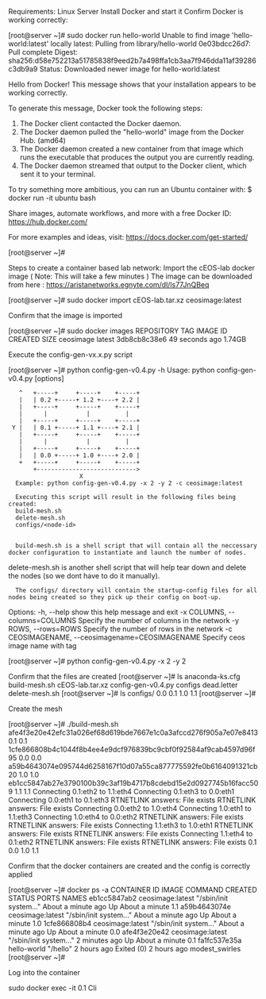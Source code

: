 Requirements:
Linux Server
Install Docker and start it
Confirm Docker is working correctly:

[root@server ~]# sudo docker run hello-world
Unable to find image 'hello-world:latest' locally
latest: Pulling from library/hello-world
0e03bdcc26d7: Pull complete
Digest: sha256:d58e752213a51785838f9eed2b7a498ffa1cb3aa7f946dda11af39286c3db9a9
Status: Downloaded newer image for hello-world:latest

Hello from Docker!
This message shows that your installation appears to be working correctly.

To generate this message, Docker took the following steps:
 1. The Docker client contacted the Docker daemon.
 2. The Docker daemon pulled the "hello-world" image from the Docker Hub.
    (amd64)
 3. The Docker daemon created a new container from that image which runs the
    executable that produces the output you are currently reading.
 4. The Docker daemon streamed that output to the Docker client, which sent it
    to your terminal.

To try something more ambitious, you can run an Ubuntu container with:
 $ docker run -it ubuntu bash

Share images, automate workflows, and more with a free Docker ID:
 https://hub.docker.com/

For more examples and ideas, visit:
 https://docs.docker.com/get-started/

[root@server ~]#



Steps to create a container based lab network:
Import the cEOS-lab docker image ( Note: This will take a few minutes )
The image can be downloaded from here : https://aristanetworks.egnyte.com/dl/ls77JnQBeq

[root@server ~]# sudo docker import cEOS-lab.tar.xz ceosimage:latest

Confirm that the image is imported

[root@server ~]# sudo docker images
REPOSITORY          TAG                 IMAGE ID            CREATED             SIZE
ceosimage           latest              3db8cb8c38e6        49 seconds ago      1.74GB

Execute the config-gen-vx.x.py script 

[root@server ~]# python config-gen-v0.4.py -h
Usage: python config-gen-v0.4.py [options]


       ^   +-----+     +-----+    +-----+
       |   | 0.2 +-----+ 1.2 +----+ 2.2 |
       |   +-----+     +-----+    +-----+
       |      |           |          |
       |   +-----+     +-----+    +-----+
     Y |   | 0.1 +-----+ 1.1 +----+ 2.1 |
       |   +-----+     +-----+    +-----+
       |      |           |          |
       |   +-----+     +-----+    +-----+
       |   | 0.0 +-----+ 1.0 +----+ 2.0 |
       +   +-----+     +-----+    +-----+
           +---------------------------->
                        X
      Example: python config-gen-v0.4.py -x 2 -y 2 -c ceosimage:latest

      Executing this script will result in the following files being created:
      build-mesh.sh
      delete-mesh.sh
      configs/<node-id>


      build-mesh.sh is a shell script that will contain all the neccessary docker configuration to instantiate and launch the number of nodes.
delete-mesh.sh is another shell script that will help tear down and delete the nodes (so we dont have to do it manually).

      The configs/ directory will contain the startup-config files for all nodes being created so they pick up their config on boot-up.


Options:
  -h, --help            show this help message and exit
  -x COLUMNS, --columns=COLUMNS
                        Specify the number of columns in the network
  -y ROWS, --rows=ROWS  Specify the number of rows in the network
  -c CEOSIMAGENAME, --ceosimagename=CEOSIMAGENAME
                        Specify ceos image name with tag


[root@server ~]# python config-gen-v0.4.py -x 2 -y 2



Confirm that the files are created
[root@server ~]# ls
anaconda-ks.cfg  build-mesh.sh  cEOS-lab.tar.xz  config-gen-v0.4.py  configs  dead.letter  delete-mesh.sh
[root@server ~]# ls configs/
0.0  0.1  1.0  1.1
[root@server ~]#

Create the mesh

[root@server ~]# ./build-mesh.sh
afe4f3e20e42efc31a026ef68d619bde7667e1c0a3afccd276f905a7e07e8413
0.1
0.1
1cfe866808b4c1044f8b4ee4e9dcf976839bc9cbf0f92584af9cab4597d96f95
0.0
0.0
a59b4643074e095744d6258167f10d07a55ca877775592fe0b6164091321cb20
1.0
1.0
eb1cc5847ab27e3790100b39c3af19b4717b8cdebd15e2d0927745b16facc509
1.1
1.1
Connecting 0.1:eth2 to 1.1:eth4
Connecting 0.1:eth3 to 0.0:eth1
Connecting 0.0:eth1 to 0.1:eth3
RTNETLINK answers: File exists
RTNETLINK answers: File exists
Connecting 0.0:eth2 to 1.0:eth4
Connecting 1.0:eth1 to 1.1:eth3
Connecting 1.0:eth4 to 0.0:eth2
RTNETLINK answers: File exists
RTNETLINK answers: File exists
Connecting 1.1:eth3 to 1.0:eth1
RTNETLINK answers: File exists
RTNETLINK answers: File exists
Connecting 1.1:eth4 to 0.1:eth2
RTNETLINK answers: File exists
RTNETLINK answers: File exists
0.1
0.0
1.0
1.1

Confirm that the docker containers are created and the config is correctly applied

[root@server ~]# docker ps -a
CONTAINER ID        IMAGE               COMMAND                  CREATED              STATUS                   PORTS               NAMES
eb1cc5847ab2        ceosimage:latest    "/sbin/init system..."   About a minute ago   Up About a minute                            1.1
a59b4643074e        ceosimage:latest    "/sbin/init system..."   About a minute ago   Up About a minute                            1.0
1cfe866808b4        ceosimage:latest    "/sbin/init system..."   About a minute ago   Up About a minute                            0.0
afe4f3e20e42        ceosimage:latest    "/sbin/init system..."   2 minutes ago        Up About a minute                            0.1
fa1fc537e35a        hello-world         "/hello"                 2 hours ago          Exited (0) 2 hours ago                       modest_swirles
[root@server ~]#


Log into the container

sudo docker exec -it 0.1 Cli
